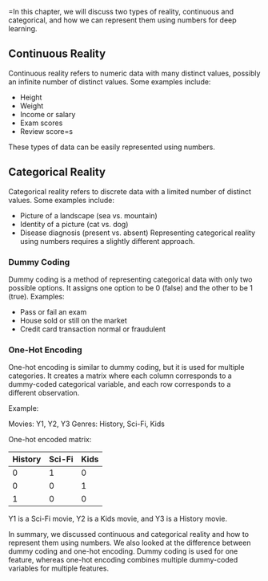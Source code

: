 =In this chapter, we will discuss two types of reality, continuous and categorical, and how we can represent them using numbers for deep learning.
## Continuous Reality
Continuous reality refers to numeric data with many distinct values, possibly an infinite number of distinct values. Some examples include:
-   Height
-   Weight
-   Income or salary
-   Exam scores
-   Review score=s

These types of data can be easily represented using numbers.
## Categorical Reality
Categorical reality refers to discrete data with a limited number of distinct values. Some examples include:
-   Picture of a landscape (sea vs. mountain)
-   Identity of a picture (cat vs. dog)
-   Disease diagnosis (present vs. absent)
Representing categorical reality using numbers requires a slightly different approach.
### Dummy Coding
Dummy coding is a method of representing categorical data with only two possible options. It assigns one option to be 0 (false) and the other to be 1 (true). Examples:
-   Pass or fail an exam
-   House sold or still on the market
-   Credit card transaction normal or fraudulent
### One-Hot Encoding
One-hot encoding is similar to dummy coding, but it is used for multiple categories. It creates a matrix where each column corresponds to a dummy-coded categorical variable, and each row corresponds to a different observation.

Example:

Movies: Y1, Y2, Y3 Genres: History, Sci-Fi, Kids

One-hot encoded matrix:

| History | Sci-Fi | Kids |
|---------|--------|------|
| 0       | 1      | 0    |
| 0       | 0      | 1    |
| 1       | 0      | 0    |

Y1 is a Sci-Fi movie, Y2 is a Kids movie, and Y3 is a History movie.

In summary, we discussed continuous and categorical reality and how to represent them using numbers. We also looked at the difference between dummy coding and one-hot encoding. Dummy coding is used for one feature, whereas one-hot encoding combines multiple dummy-coded variables for multiple features.